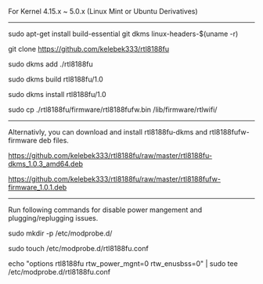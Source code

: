 For Kernel 4.15.x ~ 5.0.x (Linux Mint or Ubuntu Derivatives)

------------------

sudo apt-get install build-essential git dkms linux-headers-$(uname -r)

git clone https://github.com/kelebek333/rtl8188fu

sudo dkms add ./rtl8188fu

sudo dkms build rtl8188fu/1.0

sudo dkms install rtl8188fu/1.0

sudo cp ./rtl8188fu/firmware/rtl8188fufw.bin /lib/firmware/rtlwifi/

------------------

Alternativly, you can download and install rtl8188fu-dkms and rtl8188fufw-firmware deb files.

https://github.com/kelebek333/rtl8188fu/raw/master/rtl8188fu-dkms_1.0.3_amd64.deb

https://github.com/kelebek333/rtl8188fu/raw/master/rtl8188fufw-firmware_1.0.1.deb


------------------

Run following commands for disable power mangement and plugging/replugging issues.

sudo mkdir -p /etc/modprobe.d/

sudo touch /etc/modprobe.d/rtl8188fu.conf

echo "options rtl8188fu rtw_power_mgnt=0 rtw_enusbss=0" | sudo tee /etc/modprobe.d/rtl8188fu.conf
